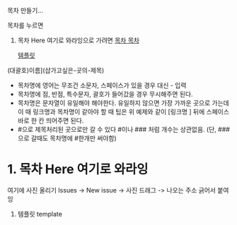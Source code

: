 목차 만들기...

목차를 누르면

1. 목차 Here 여기로 와라잉으로 가려면   [목차 ](#1-목차-here-여기로-와라잉)
   [목차 ](#1-목차-here-여기로-와라잉)
   
   [템플릿 ](#1-템플릿-template)

(대괄호)이름](샵가고싶은-곳의-제목)

- 목차명에 영어는 무조건 소문자, 스페이스가 있을 경우 대신 - 입력
- 목차명에 점, 반점, 특수문자, 괄호가 들어갔을 경우 무시해주면 된다.
- 목차명은 문자열이 유일해야 해야한다. 유일하지 않으면 가장 가까운 곳으로 가는데 이 때 링크명과 목차명이 같아야 할 때 팁은 위 예제와 같이 [링크명 ] 뒤에 스페이스바로 한 칸 띄어주면 된다.
- #으로 제목처리된 곳으로만 갈 수 있다 #이나 ### 처럼 개수는 상관없음. (단, ### 으로 갈때도 목차명에 #한개만 써야함)


# 1. 목차 Here 여기로 와라잉


여기에 사진 올리기 
Issues -> New issue -> 사진 드래그 -> 나오는 주소 긁어서 붙여잉


1. 템플릿 template
